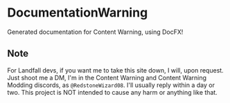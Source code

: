 # DocumentationWarning

Generated documentation for Content Warning, using DocFX!

## Note

For Landfall devs, if you want me to take this site down, I will,
upon request. Just shoot me a DM, I'm in the Content Warning and
Content Warning Modding discords, as `@RedstoneWizard08`. I'll
usually reply within a day or two. This project is NOT intended
to cause any harm or anything like that.
